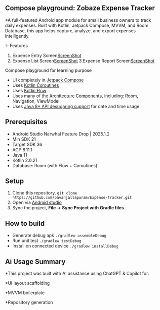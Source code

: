 

## Compose playground: Zobaze Expense Tracker

*A full-featured Android app module for small business owners to track daily expenses. 
Built with Kotlin, Jetpack Compose, MVVM, and Room Database, this app helps capture, analyze, and export expenses intelligently.


✨ Features
1. Expense Entry Screen[ScreenShot](https://img.eselt.de/img/18417441_jdI70hDHeShsov9D/ad.jpg)
2. Expense List Screen[ScreenShot](https://img.eselt.de/img/18417447_woQj4KXfFkW55OyS/ad.jpg)
3.Expense Report Screen[ScreenShot](https://img.eselt.de/img/18417450_xRVlkk6KODfwSv6H/ad.jpg)


Compose playground for learning purpose

* UI completely in [Jetpack Compose](https://developer.android.com/jetpack/compose)
* Uses [Kotlin Coroutines](https://kotlinlang.org/docs/reference/coroutines/coroutines-guide.html)
* Uses [Kotlin Flow](https://kotlinlang.org/docs/flow.html)
* Uses many of the [Architecture Components](https://developer.android.com/topic/libraries/architecture/), including: Room, Navigation, ViewModel
* Uses [Java 8+ API desugaring support](https://developer.android.com/studio/write/java8-support#library-desugaring) for date and time usage





## Prerequisites

* Android Studio Narwhal Feature Drop | 2025.1.2
* Min SDK 21
* Target SDK 36
* AGP 8.11.1
* Java 11
* Kotlin 2.0.21
* Database: Room (with Flow + Coroutines)

## Setup

1. Clone this repository, `git clone https://github.com/pavanjallapuram/Expense-Tracker.git`
2. Open via [Android studio](https://developer.android.com/studio)
3. Sync the project, **File -> Sync Project with Gradle files**

## How to build

* Generate debug apk `./gradlew assembleDebug`
* Run unit test `./gradlew testDebug`
* Install on connected device `./gradlew installDebug`


## Ai Usage Summary 

*This project was built with AI assistance using ChatGPT & Copilot for:

*UI layout scaffolding

*MVVM boilerplate

*Repository generation



